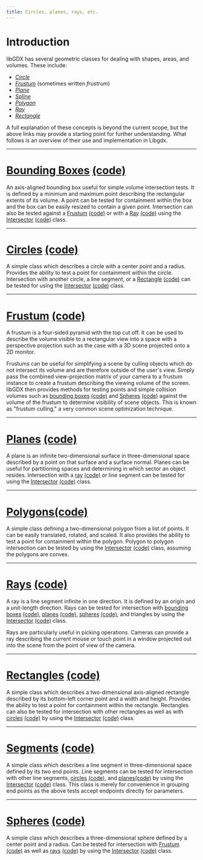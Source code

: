 ```yaml
---
title: Circles, planes, rays, etc.
---
```

# Introduction

libGDX has several geometric classes for dealing with shapes, areas, and volumes. These include:

  * *[Circle](https://en.wikipedia.org/wiki/Circle)*
  * *[Frustum](https://en.wikipedia.org/wiki/Frustum)* (sometimes written _frustrum_)
  * *[Plane](https://en.wikipedia.org/wiki/Plane_%28geometry%29)*
  * *[Spline](https://en.wikipedia.org/wiki/Catmull-Rom_spline#Catmull.E2.80.93Rom_spline)*
  * *[Polygon](https://en.wikipedia.org/wiki/Polygon)*
  * *[Ray](https://en.wikipedia.org/wiki/Ray_%28geometry%29#Ray)*
  * *[Rectangle](https://en.wikipedia.org/wiki/Rectangle)*

A full explanation of these concepts is beyond the current scope, but the above links may provide a starting point for further understanding. What follows is an overview of their use and implementation in Libgdx.

----

# [Bounding Boxes](https://javadoc.io/doc/com.badlogicgames.gdx/gdx/latest/com/badlogic/gdx/math/collision/BoundingBox.html) [(code)](https://github.com/libgdx/libgdx/tree/master/gdx/src/com/badlogic/gdx/math/collision/BoundingBox.java)

An axis-aligned bounding box useful for simple volume intersection tests. It is defined by a minimum and maximum point describing the rectangular extents of its volume. A point can be tested for containment within the box and the box can be easily resized to contain a given point. Intersection can also be tested against a [Frustum](https://javadoc.io/doc/com.badlogicgames.gdx/gdx/latest/com/badlogic/gdx/math/Frustum.html) [(code)](https://github.com/libgdx/libgdx/tree/master/gdx/src/com/badlogic/gdx/math/Frustum.java) or with a [Ray](https://javadoc.io/doc/com.badlogicgames.gdx/gdx/latest/com/badlogic/gdx/math/collision/Ray.html) [(code)](https://github.com/libgdx/libgdx/tree/master/gdx/src/com/badlogic/gdx/math/collision/Ray.java) using the [Intersector](https://javadoc.io/doc/com.badlogicgames.gdx/gdx/latest/com/badlogic/gdx/math/Intersector.html) [(code)](https://github.com/libgdx/libgdx/tree/master/gdx/src/com/badlogic/gdx/math/Intersector.java) class.

----

# [Circles](https://javadoc.io/doc/com.badlogicgames.gdx/gdx/latest/com/badlogic/gdx/math/Circle.html) [(code)](https://github.com/libgdx/libgdx/tree/master/gdx/src/com/badlogic/gdx/math/Circle.java)

A simple class which describes a circle with a center point and a radius. Provides the ability to test a point for containment within the circle. Intersection with another circle, a line segment, or a [Rectangle](https://javadoc.io/doc/com.badlogicgames.gdx/gdx/latest/com/badlogic/gdx/math/Rectangle.html) [(code)](https://github.com/libgdx/libgdx/tree/master/gdx/src/com/badlogic/gdx/math/Rectangle.java) can be tested for using the [Intersector](https://javadoc.io/doc/com.badlogicgames.gdx/gdx/latest/com/badlogic/gdx/math/Intersector.html) [(code)](https://github.com/libgdx/libgdx/tree/master/gdx/src/com/badlogic/gdx/math/Intersector.java) class.

----

# [Frustum](https://javadoc.io/doc/com.badlogicgames.gdx/gdx/latest/com/badlogic/gdx/math/Frustum.html) [(code)](https://github.com/libgdx/libgdx/tree/master/gdx/src/com/badlogic/gdx/math/Frustum.java)

A frustum is a four-sided pyramid with the top cut off. It can be used to describe the volume visible to a rectangular view into a space with a perspective projection such as the case with a 3D scene projected onto a 2D monitor.

Frustums can be useful for simplifying a scene by culling objects which do not intersect its volume and are therefore outside of the user's view. Simply pass the combined view-projection matrix of your camera to a frustum instance to create a frustum describing the viewing volume of the screen. libGDX then provides methods for testing points and simple collision volumes such as [bounding boxes](https://javadoc.io/doc/com.badlogicgames.gdx/gdx/latest/com/badlogic/gdx/math/collision/BoundingBox.html) [(code)](https://github.com/libgdx/libgdx/tree/master/gdx/src/com/badlogic/gdx/math/collision/BoundingBox.java) and [Spheres](https://javadoc.io/doc/com.badlogicgames.gdx/gdx/latest/com/badlogic/gdx/math/collision/Sphere.html) [(code)](https://github.com/libgdx/libgdx/tree/master/gdx/src/com/badlogic/gdx/math/collision/Sphere.java) against the volume of the frustum to determine visibility of scene objects. This is known as "frustum culling," a very common scene optimization technique.

----

# [Planes](https://javadoc.io/doc/com.badlogicgames.gdx/gdx/latest/com/badlogic/gdx/math/Plane.html) [(code)](https://github.com/libgdx/libgdx/tree/master/gdx/src/com/badlogic/gdx/math/Plane.java)

A plane is an infinite two-dimensional surface in three-dimensional space described by a point on that surface and a surface normal. Planes can be useful for partitioning spaces and determining in which sector an object resides. Intersection with a [ray](https://javadoc.io/doc/com.badlogicgames.gdx/gdx/latest/com/badlogic/gdx/math/collision/Ray.html) [(code)](https://github.com/libgdx/libgdx/tree/master/gdx/src/com/badlogic/gdx/math/collision/Ray.java) or line segment can be tested for using the [Intersector](https://javadoc.io/doc/com.badlogicgames.gdx/gdx/latest/com/badlogic/gdx/math/Intersector.html) [(code)](https://github.com/libgdx/libgdx/tree/master/gdx/src/com/badlogic/gdx/math/Intersector.java) class.

----

# [Polygons](https://javadoc.io/doc/com.badlogicgames.gdx/gdx/latest/com/badlogic/gdx/math/Polygon.html)[(code)](https://github.com/libgdx/libgdx/tree/master/gdx/src/com/badlogic/gdx/math/Polygon.java)

A simple class defining a two-dimensional polygon from a list of points. It can be easily translated, rotated, and scaled. It also provides the ability to test a point for containment within the polygon. Polygon to polygon intersection can be tested by using the [Intersector](https://javadoc.io/doc/com.badlogicgames.gdx/gdx/latest/com/badlogic/gdx/math/Intersector.html) [(code)](https://github.com/libgdx/libgdx/tree/master/gdx/src/com/badlogic/gdx/math/Intersector.java) class, assuming the polygons are convex.

----

# [Rays](https://javadoc.io/doc/com.badlogicgames.gdx/gdx/latest/com/badlogic/gdx/math/collision/Ray.html) [(code)](https://github.com/libgdx/libgdx/tree/master/gdx/src/com/badlogic/gdx/math/collision/Ray.java)

A ray is a line segment infinite in one direction. It is defined by an origin and a unit-length direction. Rays can be tested for intersection with [bounding boxes](https://javadoc.io/doc/com.badlogicgames.gdx/gdx/latest/com/badlogic/gdx/math/collision/BoundingBox.html) [(code)](https://github.com/libgdx/libgdx/tree/master/gdx/src/com/badlogic/gdx/math/collision/BoundingBox.java), [planes](https://javadoc.io/doc/com.badlogicgames.gdx/gdx/latest/com/badlogic/gdx/math/Plane.html) [(code)](https://github.com/libgdx/libgdx/tree/master/gdx/src/com/badlogic/gdx/math/Plane.java), [spheres](https://javadoc.io/doc/com.badlogicgames.gdx/gdx/latest/com/badlogic/gdx/math/collision/Sphere.html) [(code)](https://github.com/libgdx/libgdx/tree/master/gdx/src/com/badlogic/gdx/math/collision/Sphere.java), and triangles by using the [Intersector](https://javadoc.io/doc/com.badlogicgames.gdx/gdx/latest/com/badlogic/gdx/math/Intersector.html) [(code)](https://github.com/libgdx/libgdx/tree/master/gdx/src/com/badlogic/gdx/math/Intersector.java) class.

Rays are particularly useful in picking operations. Cameras can provide a ray describing the current mouse or touch point in a window projected out into the scene from the point of view of the camera.

----

# [Rectangles](https://javadoc.io/doc/com.badlogicgames.gdx/gdx/latest/com/badlogic/gdx/math/Rectangle.html) [(code)](https://github.com/libgdx/libgdx/tree/master/gdx/src/com/badlogic/gdx/math/Rectangle.java)

A simple class which describes a two-dimensional axis-aligned rectangle described by its bottom-left corner point and a width and height. Provides the ability to test a point for containment within the rectangle. Rectangles can also be tested for intersection with other rectangles as well as with [circles](https://javadoc.io/doc/com.badlogicgames.gdx/gdx/latest/com/badlogic/gdx/math/Circle.html) [(code)](https://github.com/libgdx/libgdx/tree/master/gdx/src/com/badlogic/gdx/math/Circle.java) by using the [Intersector](https://javadoc.io/doc/com.badlogicgames.gdx/gdx/latest/com/badlogic/gdx/math/Intersector.html) [(code)](https://github.com/libgdx/libgdx/tree/master/gdx/src/com/badlogic/gdx/math/Intersector.java) class.

----

# [Segments](https://javadoc.io/doc/com.badlogicgames.gdx/gdx/latest/com/badlogic/gdx/math/collision/Segment.html) [(code)](https://github.com/libgdx/libgdx/tree/master/gdx/src/com/badlogic/gdx/math/collision/Segment.java)

A simple class which describes a line segment in three-dimensional space defined by its two end points. Line segments can be tested for intersection with other line segments, [circles](https://javadoc.io/doc/com.badlogicgames.gdx/gdx/latest/com/badlogic/gdx/math/Circle.html) [(code)](https://github.com/libgdx/libgdx/tree/master/gdx/src/com/badlogic/gdx/math/Circle.java), and [planes](https://javadoc.io/doc/com.badlogicgames.gdx/gdx/latest/com/badlogic/gdx/math/Plane.html)[(code)](https://github.com/libgdx/libgdx/tree/master/gdx/src/com/badlogic/gdx/math/Plane.java) by using the [Intersector](https://javadoc.io/doc/com.badlogicgames.gdx/gdx/latest/com/badlogic/gdx/math/Intersector.html) [(code)](https://github.com/libgdx/libgdx/tree/master/gdx/src/com/badlogic/gdx/math/Intersector.java) class. This class is merely for convenience in grouping end points as the above tests accept endpoints directly for parameters.

----

# [Spheres](https://javadoc.io/doc/com.badlogicgames.gdx/gdx/latest/com/badlogic/gdx/math/collision/Sphere.html) [(code)](https://github.com/libgdx/libgdx/tree/master/gdx/src/com/badlogic/gdx/math/collision/Sphere.java)

A simple class which describes a three-dimensional sphere defined by a center point and a radius. Can be tested for intersection with [Frustum](https://javadoc.io/doc/com.badlogicgames.gdx/gdx/latest/com/badlogic/gdx/math/Frustum.html) [(code)](https://github.com/libgdx/libgdx/tree/master/gdx/src/com/badlogic/gdx/math/Frustum.java) as well as [rays](https://javadoc.io/doc/com.badlogicgames.gdx/gdx/latest/com/badlogic/gdx/math/collision/Ray.html) [(code)](https://github.com/libgdx/libgdx/tree/master/gdx/src/com/badlogic/gdx/math/collision/Ray.java) by using the [Intersector](https://javadoc.io/doc/com.badlogicgames.gdx/gdx/latest/com/badlogic/gdx/math/Intersector.html) [(code)](https://github.com/libgdx/libgdx/tree/master/gdx/src/com/badlogic/gdx/math/Intersector.java) class.
